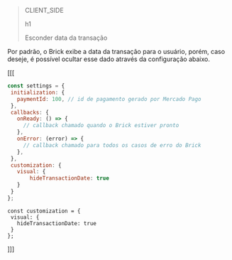 > CLIENT_SIDE
>
> h1
>
> Esconder data da transação

Por padrão, o Brick exibe a data da transação para o usuário, porém, caso deseje, é possível ocultar esse dado através da configuração abaixo.

[[[
```Javascript
const settings = {
 initialization: {
   paymentId: 100, // id de pagamento gerado por Mercado Pago
 },
 callbacks: {
   onReady: () => {
     // callback chamado quando o Brick estiver pronto
   },
   onError: (error) => {
     // callback chamado para todos os casos de erro do Brick
   },
 },
 customization: {
   visual: {
       hideTransactionDate: true
   }
 }
};
```
```react-jsx
const customization = {
 visual: {
   hideTransactionDate: true
 }
};
```
]]]